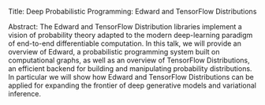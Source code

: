 Title:
Deep Probabilistic Programming: Edward and TensorFlow Distributions

Abstract:
The Edward and TensorFlow Distribution libraries implement a vision of
probability theory adapted to the modern deep-learning paradigm of
end-to-end differentiable computation. In this talk, we will provide
an overview of Edward, a probabilistic programming system built on
computational graphs, as well as an overview of TensorFlow
Distributions, an efficient backend for building and manipulating
probability distributions. In particular we will show how Edward and
TensorFlow Distributions can be applied for expanding the frontier of
deep generative models and variational inference.

